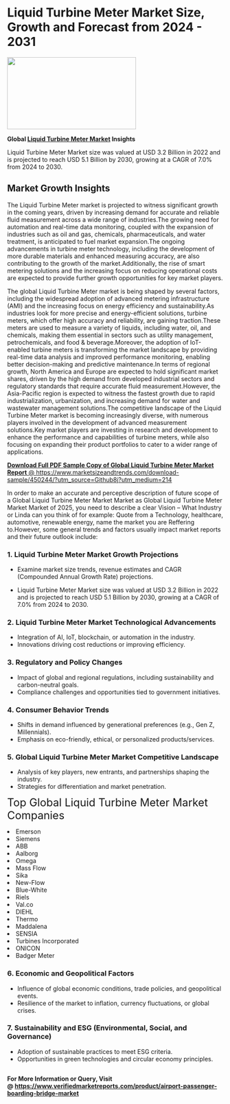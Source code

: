 <H1>Liquid Turbine Meter Market Size, Growth and Forecast from 2024 - 2031</H1><img class="aligncenter size-medium wp-image-584254" src="https://thirdeyenews.in/wp-content/uploads/2024/09/Global-Market-Research-300x168.jpeg" alt="" width="300" height="168" /><p><strong>Global&nbsp;<a href="https://www.marketsizeandtrends.com/download-sample/450244/?utm_source=Github8j?utm_medium=214">Liquid Turbine Meter Market</a> Insights</strong></p><p>Liquid Turbine Meter Market size was valued at USD 3.2 Billion in 2022 and is projected to reach USD 5.1 Billion by 2030, growing at a CAGR of 7.0% from 2024 to 2030.</p><p><h2>Market Growth Insights</h2> <p>The Liquid Turbine Meter market is projected to witness significant growth in the coming years, driven by increasing demand for accurate and reliable fluid measurement across a wide range of industries.The growing need for automation and real-time data monitoring, coupled with the expansion of industries such as oil and gas, chemicals, pharmaceuticals, and water treatment, is anticipated to fuel market expansion.The ongoing advancements in turbine meter technology, including the development of more durable materials and enhanced measuring accuracy, are also contributing to the growth of the market.Additionally, the rise of smart metering solutions and the increasing focus on reducing operational costs are expected to provide further growth opportunities for key market players.</p> <p><a href="#"></a></p> <p>The global Liquid Turbine Meter market is being shaped by several factors, including the widespread adoption of advanced metering infrastructure (AMI) and the increasing focus on energy efficiency and sustainability.As industries look for more precise and energy-efficient solutions, turbine meters, which offer high accuracy and reliability, are gaining traction.These meters are used to measure a variety of liquids, including water, oil, and chemicals, making them essential in sectors such as utility management, petrochemicals, and food & beverage.Moreover, the adoption of IoT-enabled turbine meters is transforming the market landscape by providing real-time data analysis and improved performance monitoring, enabling better decision-making and predictive maintenance.In terms of regional growth, North America and Europe are expected to hold significant market shares, driven by the high demand from developed industrial sectors and regulatory standards that require accurate fluid measurement.However, the Asia-Pacific region is expected to witness the fastest growth due to rapid industrialization, urbanization, and increasing demand for water and wastewater management solutions.The competitive landscape of the Liquid Turbine Meter market is becoming increasingly diverse, with numerous players involved in the development of advanced measurement solutions.Key market players are investing in research and development to enhance the performance and capabilities of turbine meters, while also focusing on expanding their product portfolios to cater to a wider range of applications.<p><a href="#"></p><p><span class=""><strong>Download Full PDF Sample Copy of Global Liquid Turbine Meter Market Report</strong> @ <a href="https://www.marketsizeandtrends.com/download-sample/450244/?utm_source=Github8j?utm_medium=214" target="_blank">https://www.marketsizeandtrends.com/download-sample/450244/?utm_source=Github8j?utm_medium=214</a></span></p><p>In order to make an accurate and perceptive description of future scope of a Global&nbsp;Liquid Turbine Meter Market Market as Global&nbsp;Liquid Turbine Meter Market Market of 2025, you need to describe a clear Vision &ndash; What Industry or Linda can you think of for example: Quote from a Technology, healthcare, automotive, renewable energy, name the market you are Reffering to.However, some general trends and factors usually impact market reports and their future outlook include:</p><h3>1.&nbsp;<strong>Liquid Turbine Meter Market Growth Projections</strong></h3><ul><li>Examine market size trends, revenue estimates and CAGR (Compounded Annual Growth Rate) projections.</li><li><p>Liquid Turbine Meter Market size was valued at USD 3.2 Billion in 2022 and is projected to reach USD 5.1 Billion by 2030, growing at a CAGR of 7.0% from 2024 to 2030.</p></li></ul><h3>2.&nbsp;<strong>Liquid Turbine Meter Market Technological Advancements</strong></h3><ul><li>Integration of AI, IoT, blockchain, or automation in the industry.</li><li>Innovations driving cost reductions or improving efficiency.</li></ul><h3>3.&nbsp;<strong>Regulatory and Policy Changes</strong></h3><ul><li>Impact of global and regional regulations, including sustainability and carbon-neutral goals.</li><li>Compliance challenges and opportunities tied to government initiatives.</li></ul><h3>4.&nbsp;<strong>Consumer Behavior Trends</strong></h3><ul><li>Shifts in demand influenced by generational preferences (e.g., Gen Z, Millennials).</li><li>Emphasis on eco-friendly, ethical, or personalized products/services.</li></ul><h3>5.&nbsp;<strong>Global Liquid Turbine Meter Market Competitive Landscape</strong></h3><ul><li>Analysis of key players, new entrants, and partnerships shaping the industry.</li><li>Strategies for differentiation and market penetration.</li></ul><p data-pm-slice="1 1 []"><span style="color: inherit; font-family: inherit; font-size: 25px;">Top Global Liquid Turbine Meter Market Companies</span></p><div class="" data-test-id=""><p><li>Emerson</li><li> Siemens</li><li> ABB</li><li> Aalborg</li><li> Omega</li><li> Mass Flow</li><li> Sika</li><li> New-Flow</li><li> Blue-White</li><li> Riels</li><li> Val.co</li><li> DIEHL</li><li> Thermo</li><li> Maddalena</li><li> SENSIA</li><li> Turbines Incorporated</li><li> ONICON</li><li> Badger Meter</li></p></div><h3>6.&nbsp;<strong>Economic and Geopolitical Factors</strong></h3><ul><li>Influence of global economic conditions, trade policies, and geopolitical events.</li><li>Resilience of the market to inflation, currency fluctuations, or global crises.</li></ul><h3>7.&nbsp;<strong>Sustainability and ESG (Environmental, Social, and Governance)</strong></h3><ul><li>Adoption of sustainable practices to meet ESG criteria.</li><li>Opportunities in green technologies and circular economy principles.</li></ul><h2><strong style="font-size: 14px;">For More Information or Query, Visit @&nbsp;</strong><a style="background-color: #ffffff; font-size: 14px;" href="https://www.marketsizeandtrends.com/report/liquid-turbine-meter-market/" target="_blank">https://www.verifiedmarketreports.com/product/airport-passenger-boarding-bridge-market</a></h2>